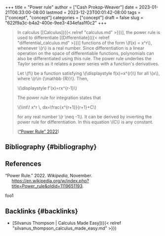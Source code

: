 +++
title = "Power rule"
author = ["Cash Prokop-Weaver"]
date = 2023-01-21T06:33:00-08:00
lastmod = 2023-12-23T00:01:42-08:00
tags = ["concept", "concept"]
categories = ["concept"]
draft = false
slug = "622f9a3c-b4a2-400e-9ee3-434efaa1f0c2"
+++

> In calculus [[Calculus]({{< relref "calculus.md" >}})], the power rule is used to differentiate [[Differentiate]({{< relref "differential_calculus.md" >}})] functions of the form \\(f(x) = x^r\\), whenever \\(r\\) is a real number. Since differentiation is a linear operation on the space of differentiable functions, polynomials can also be differentiated using this rule. The power rule underlies the Taylor series as it relates a power series with a function's derivatives.
>
> Let \\(f\\) be a function satisfying \\(\displaystyle f(x)=x^{r}\\) for all \\(x\\), where \\(r\in {\mathbb {R}}\\). Then,
>
> \\(\displaystyle f'(x)=rx^{r-1}\\)
>
> The power rule for integration states that
>
> \\(\int\\! x^r \\, dx=\frac{x^{r+1}}{r+1}+C\\)
>
> for any real number \\(r \neq -1\\). It can be derived by inverting the power rule for differentiation. In this equation \\(C\\) is any constant.
>
> (<a href="#citeproc_bib_item_1">“Power Rule” 2022</a>)


## Bibliography {#bibliography}

## References

<style>.csl-entry{text-indent: -1.5em; margin-left: 1.5em;}</style><div class="csl-bib-body">
  <div class="csl-entry"><a id="citeproc_bib_item_1"></a>“Power Rule.” 2022. <i>Wikipedia</i>, November. <a href="https://en.wikipedia.org/w/index.php?title=Power_rule&oldid=1119651193">https://en.wikipedia.org/w/index.php?title=Power_rule&#38;oldid=1119651193</a>.</div>
</div>

foo1


## Backlinks {#backlinks}

-   [Silvanus Thompson | Calculus Made Easy]({{< relref "silvanus_thompson_calculus_made_easy.md" >}})
